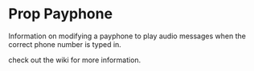 # Prop Payphone
Information on modifying a payphone to play audio messages when the correct phone number is typed in.

check out the wiki for more information. 
